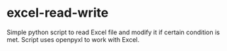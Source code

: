 # excel-read-write

Simple python script to read Excel file and modify it if certain condition is met.
Script uses openpyxl to work with Excel.
